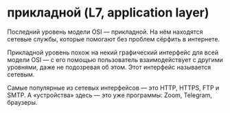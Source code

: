 прикладной (L7, application layer)
========================

Последний уровень модели OSI — прикладной. На нём находятся сетевые службы, которые помогают без проблем сёрфить в интернете.

Прикладной уровень похож на некий графический интерфейс для всей модели OSI — с его помощью пользователь взаимодействует с другими уровнями, даже не подозревая об этом. Этот интерфейс называется сетевым.

Самые популярные из сетевых интерфейсов — это HTTP, HTTPS, FTP и SMTP. А «устройства» здесь — это уже программы: Zoom, Telegram, браузеры.